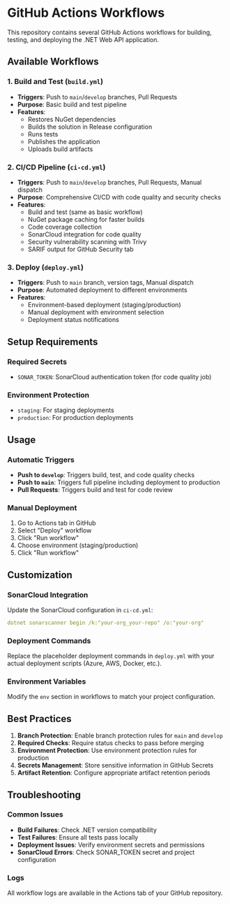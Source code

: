 # GitHub Actions Workflows

This repository contains several GitHub Actions workflows for building, testing, and deploying the .NET Web API application.

## Available Workflows

### 1. Build and Test (`build.yml`)
- **Triggers**: Push to `main`/`develop` branches, Pull Requests
- **Purpose**: Basic build and test pipeline
- **Features**:
  - Restores NuGet dependencies
  - Builds the solution in Release configuration
  - Runs tests
  - Publishes the application
  - Uploads build artifacts

### 2. CI/CD Pipeline (`ci-cd.yml`)
- **Triggers**: Push to `main`/`develop` branches, Pull Requests, Manual dispatch
- **Purpose**: Comprehensive CI/CD with code quality and security checks
- **Features**:
  - Build and test (same as basic workflow)
  - NuGet package caching for faster builds
  - Code coverage collection
  - SonarCloud integration for code quality
  - Security vulnerability scanning with Trivy
  - SARIF output for GitHub Security tab

### 3. Deploy (`deploy.yml`)
- **Triggers**: Push to `main` branch, version tags, Manual dispatch
- **Purpose**: Automated deployment to different environments
- **Features**:
  - Environment-based deployment (staging/production)
  - Manual deployment with environment selection
  - Deployment status notifications

## Setup Requirements

### Required Secrets
- `SONAR_TOKEN`: SonarCloud authentication token (for code quality job)

### Environment Protection
- `staging`: For staging deployments
- `production`: For production deployments

## Usage

### Automatic Triggers
- **Push to `develop`**: Triggers build, test, and code quality checks
- **Push to `main`**: Triggers full pipeline including deployment to production
- **Pull Requests**: Triggers build and test for code review

### Manual Deployment
1. Go to Actions tab in GitHub
2. Select "Deploy" workflow
3. Click "Run workflow"
4. Choose environment (staging/production)
5. Click "Run workflow"

## Customization

### SonarCloud Integration
Update the SonarCloud configuration in `ci-cd.yml`:
```yaml
dotnet sonarscanner begin /k:"your-org_your-repo" /o:"your-org"
```

### Deployment Commands
Replace the placeholder deployment commands in `deploy.yml` with your actual deployment scripts (Azure, AWS, Docker, etc.).

### Environment Variables
Modify the `env` section in workflows to match your project configuration.

## Best Practices

1. **Branch Protection**: Enable branch protection rules for `main` and `develop`
2. **Required Checks**: Require status checks to pass before merging
3. **Environment Protection**: Use environment protection rules for production
4. **Secrets Management**: Store sensitive information in GitHub Secrets
5. **Artifact Retention**: Configure appropriate artifact retention periods

## Troubleshooting

### Common Issues
- **Build Failures**: Check .NET version compatibility
- **Test Failures**: Ensure all tests pass locally
- **Deployment Issues**: Verify environment secrets and permissions
- **SonarCloud Errors**: Check SONAR_TOKEN secret and project configuration

### Logs
All workflow logs are available in the Actions tab of your GitHub repository.